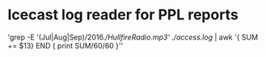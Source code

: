 # Icecast log reader for PPL reports

'grep -E '(Jul|Aug|Sep)\/2016.*\/HullfireRadio\.mp3' ./access.log* | awk '{ SUM += $13} END { print SUM/60/60 }''
